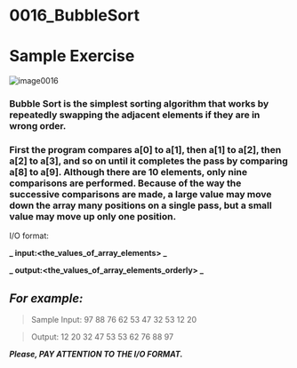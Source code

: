 # 0016_BubbleSort

# Sample Exercise

![image0016](https://user-images.githubusercontent.com/56614596/93259669-dcd90d00-f7a8-11ea-8238-eca091c27cef.png)

### Bubble Sort is the simplest sorting algorithm that works by repeatedly swapping the adjacent elements if they are in wrong order.

### First the program compares a[0] to a[1], then a[1] to a[2], then a[2] to a[3], and so on until it completes the pass by comparing a[8] to a[9]. Although there are 10 elements, only nine comparisons are performed. Because of the way the successive comparisons are made, a large value may move down the array many positions on a single pass, but a small value may move up only one position.

I/O format:

**_ input:<the_values_of_array_elements> _**

**_ output:<the_values_of_array_elements_orderly> _**

*For example:*
--

>Sample Input: 97 88 76 62 53 47 32 53 12 20

>Output: 12 20 32 47 53 53 62 76 88 97

**_Please, PAY ATTENTION TO THE I/O FORMAT._**